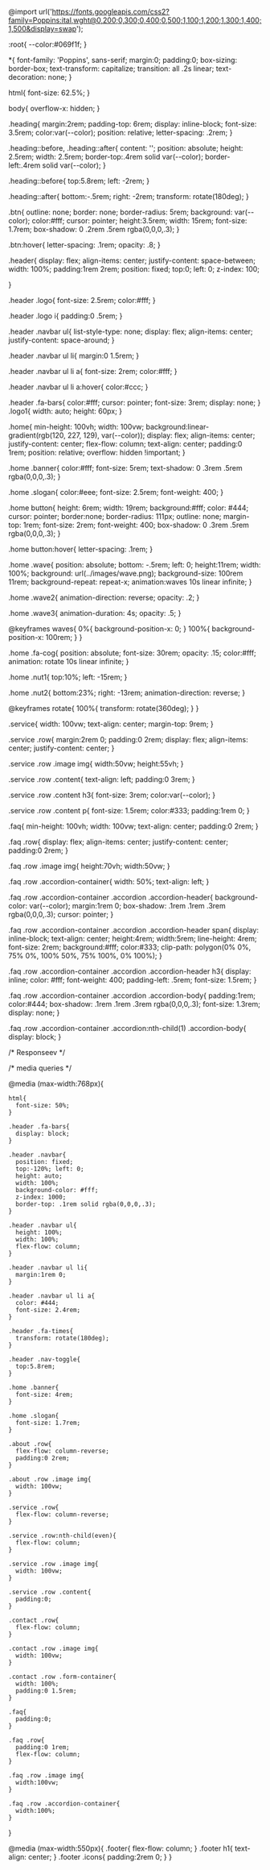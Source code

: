 @import url('https://fonts.googleapis.com/css2?family=Poppins:ital,wght@0,200;0,300;0,400;0,500;1,100;1,200;1,300;1,400;1,500&display=swap');

:root{
  --color:#069f1f;
}

*{
  font-family: 'Poppins', sans-serif;
  margin:0; padding:0;
  box-sizing: border-box;
  text-transform: capitalize;
  transition: all .2s linear;
  text-decoration: none;
}

html{
  font-size: 62.5%;
}

body{
  overflow-x: hidden;
}

.heading{
    margin:2rem;
    padding-top: 6rem;
    display: inline-block;
    font-size: 3.5rem;
    color:var(--color);
    position: relative;
    letter-spacing: .2rem;
  }
  
  .heading::before, .heading::after{
    content: '';
    position: absolute;
    height: 2.5rem;
    width: 2.5rem;
    border-top:.4rem solid var(--color);
    border-left:.4rem solid var(--color);
  }
  
  .heading::before{
    top:5.8rem; left: -2rem;
  }
  
  .heading::after{
    bottom:-.5rem; right: -2rem;
    transform: rotate(180deg);
  }
  

.btn{
  outline: none;
  border: none;
  border-radius: 5rem;
  background: var(--color);
  color:#fff;
  cursor: pointer;
  height:3.5rem;
  width: 15rem;
  font-size: 1.7rem;
  box-shadow: 0 .2rem .5rem rgba(0,0,0,.3);
}

.btn:hover{
  letter-spacing: .1rem;
  opacity: .8;
}













.header{
  display: flex;
  align-items: center;
  justify-content: space-between;
  width: 100%;
  padding:1rem 2rem;
  position: fixed;
  top:0; left: 0;
  z-index: 100;
 
}

.header .logo{
  font-size: 2.5rem;
  color:#fff;
}

.header .logo i{
  padding:0 .5rem;
}

.header .navbar ul{
  list-style-type: none;
  display: flex;
  align-items: center;
  justify-content: space-around;
}

.header .navbar ul li{
  margin:0 1.5rem;
}

.header .navbar ul li a{
  font-size: 2rem;
  color:#fff;
}

.header .navbar ul li a:hover{
  color:#ccc;
}

.header .fa-bars{
  color:#fff;
  cursor: pointer;
  font-size: 3rem;
  display: none;
}
.logo1{
    width: auto;
    height: 60px;
}






.home{
  min-height: 100vh;
  width: 100vw;
  background:linear-gradient(rgb(120, 227, 129), var(--color));
  display: flex;
  align-items: center;
  justify-content: center;
  flex-flow: column;
  text-align: center;
  padding:0 1rem;
  position: relative;
  overflow: hidden !important;
}

.home .banner{
  color:#fff;
  font-size: 5rem;
  text-shadow: 0 .3rem .5rem rgba(0,0,0,.3);
}

.home .slogan{
  color:#eee;
  font-size: 2.5rem;
  font-weight: 400;
}

.home button{
  height: 6rem;
  width: 19rem;
  background:#fff;
  color: #444;
  cursor: pointer;
  border:none;
  border-radius: 111px;
  outline: none;
  margin-top: 1rem;
  font-size: 2rem;
  font-weight: 400;
  box-shadow: 0 .3rem .5rem rgba(0,0,0,.3);
}

.home button:hover{
  letter-spacing: .1rem;
}

.home .wave{
  position: absolute;
  bottom: -.5rem;
  left: 0;
  height:11rem;
  width: 100%;
  background: url(../images/wave.png);
  background-size: 100rem 11rem;
  background-repeat: repeat-x;
  animation:waves 10s linear infinite;
}

.home .wave2{
  animation-direction: reverse;
  opacity: .2;
}

.home .wave3{
  animation-duration: 4s;
  opacity: .5;
}

@keyframes waves{
  0%{
    background-position-x: 0;
  }
  100%{
    background-position-x: 100rem;
  }
}

.home .fa-cog{
  position: absolute;
  font-size: 30rem;
  opacity: .15;
  color:#fff;
  animation: rotate 10s linear infinite;
}

.home .nut1{
  top:10%; left: -15rem;
}

.home .nut2{
  bottom:23%; right: -13rem;
  animation-direction: reverse;
}

@keyframes rotate{
  100%{
    transform: rotate(360deg);
  }
}



.service{
    width: 100vw;
    text-align: center;
    margin-top: 9rem;
  }
  
  .service .row{
    margin:2rem 0;
    padding:0 2rem;
    display: flex;
    align-items: center;
    justify-content: center;
  }
  
  .service .row .image img{
    width:50vw;
    height:55vh;
  }
  
  .service .row .content{
    text-align: left;
    padding:0 3rem;
  }
  
  .service .row .content h3{
    font-size: 3rem;
    color:var(--color);
  }
  
  .service .row .content p{
    font-size: 1.5rem;
    color:#333;
    padding:1rem 0;
  }
  




  
.faq{
    min-height: 100vh;
    width: 100vw;
    text-align: center;
    padding:0 2rem;
  }
  
  .faq .row{
    display: flex;
    align-items: center;
    justify-content: center;
    padding:0 2rem;
  }
  
  .faq .row .image img{
    height:70vh;
    width:50vw;
  }
  
  .faq .row .accordion-container{
    width: 50%;
    text-align: left;
  }
  
  .faq .row .accordion-container .accordion .accordion-header{
    background-color: var(--color);
    margin:1rem 0;
    box-shadow: .1rem .1rem .3rem rgba(0,0,0,.3);
    cursor: pointer;
  }
  
  .faq .row .accordion-container .accordion .accordion-header span{
    display: inline-block;
    text-align: center;
    height:4rem;
    width:5rem;
    line-height: 4rem;
    font-size: 2rem;
    background:#fff;
    color:#333;
    clip-path: polygon(0% 0%, 75% 0%, 100% 50%, 75% 100%, 0% 100%);
  }
  
  .faq .row .accordion-container .accordion .accordion-header h3{
    display: inline;
    color: #fff;
    font-weight: 400;
    padding-left: .5rem;
    font-size: 1.5rem;
  }
  
  .faq .row .accordion-container .accordion .accordion-body{
    padding:1rem;
    color:#444;
    box-shadow: .1rem .1rem .3rem rgba(0,0,0,.3);
    font-size: 1.3rem;
    display: none;
  }
  
  .faq .row .accordion-container .accordion:nth-child(1) .accordion-body{
    display: block;
  }
  

/* 
Responseev */




/* media queries  */

@media (max-width:768px){

    html{
      font-size: 50%;
    }
  
    .header .fa-bars{
      display: block;
    }
  
    .header .navbar{
      position: fixed;
      top:-120%; left: 0;
      height: auto;
      width: 100%;
      background-color: #fff;
      z-index: 1000;
      border-top: .1rem solid rgba(0,0,0,.3);
    }
  
    .header .navbar ul{
      height: 100%;
      width: 100%;
      flex-flow: column;
    }
  
    .header .navbar ul li{
      margin:1rem 0;
    }
  
    .header .navbar ul li a{
      color: #444;
      font-size: 2.4rem;
    }
  
    .header .fa-times{
      transform: rotate(180deg);
    }
  
    .header .nav-toggle{
      top:5.8rem;
    }
  
    .home .banner{
      font-size: 4rem;
    }
  
    .home .slogan{
      font-size: 1.7rem;
    }
  
    .about .row{
      flex-flow: column-reverse;
      padding:0 2rem;
    }
  
    .about .row .image img{
      width: 100vw;
    }
  
    .service .row{
      flex-flow: column-reverse;
    }
  
    .service .row:nth-child(even){
      flex-flow: column;
    }
  
    .service .row .image img{
      width: 100vw;
    }
  
    .service .row .content{
      padding:0;
    }
  
    .contact .row{
      flex-flow: column;
    }
  
    .contact .row .image img{
      width: 100vw;
    }
  
    .contact .row .form-container{
      width: 100%;
      padding:0 1.5rem;
    }
  
    .faq{
      padding:0;
    }
  
    .faq .row{
      padding:0 1rem;
      flex-flow: column;
    }
  
    .faq .row .image img{
      width:100vw;
    }
  
    .faq .row .accordion-container{
      width:100%;
    }
  
  }
  
  @media (max-width:550px){
    .footer{
      flex-flow: column;
    }
    .footer h1{
      text-align: center;
    }
    .footer .icons{
      padding:2rem 0;
    }
  }